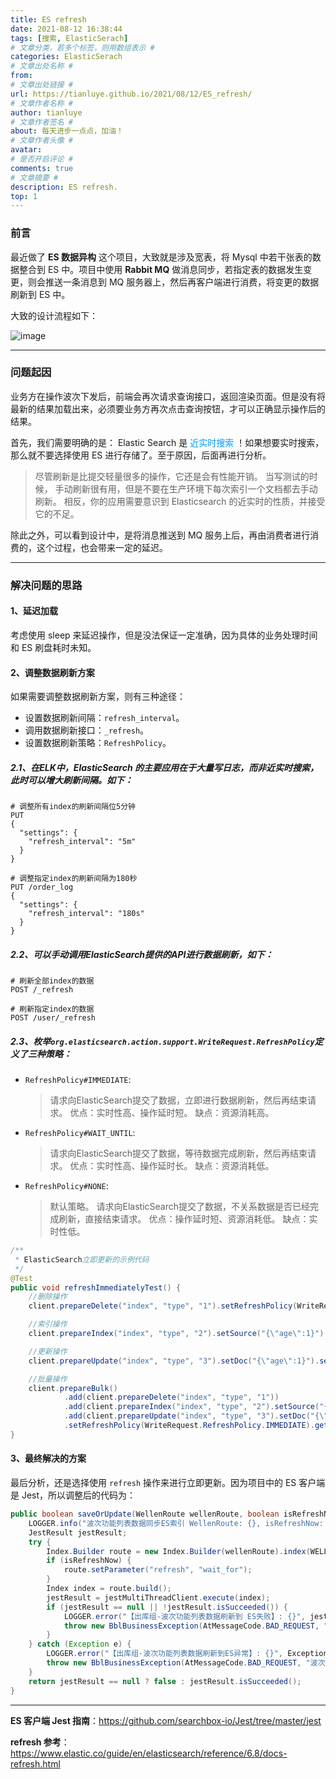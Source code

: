 ```yaml
---
title: ES refresh
date: 2021-08-12 16:38:44
tags: [搜索, ElasticSerach]
# 文章分类，若多个标签，则用数组表示 #
categories: ElasticSerach
# 文章出处名称 #
from: 
# 文章出处链接 #
url: https://tianluye.github.io/2021/08/12/ES_refresh/
# 文章作者名称 #
author: tianluye
# 文章作者签名 #
about: 每天进步一点点，加油！
# 文章作者头像 #
avatar: 
# 是否开启评论 #
comments: true
# 文章摘要 #
description: ES refresh.
top: 1
---
```


### 前言

最近做了 **ES 数据异构** 这个项目，大致就是涉及宽表，将 Mysql 中若干张表的数据整合到 ES 中。项目中使用 **Rabbit MQ** 做消息同步，若指定表的数据发生变更，则会推送一条消息到 MQ 服务器上，然后再客户端进行消费，将变更的数据刷新到 ES 中。

大致的设计流程如下：

![image](https://cdn.jsdelivr.net/gh/tianluye/tianluye.github.io/image/00166.png)

---

### 问题起因

业务方在操作波次下发后，前端会再次请求查询接口，返回渲染页面。但是没有将最新的结果加载出来，必须要业务方再次点击查询按钮，才可以正确显示操作后的结果。

首先，我们需要明确的是： Elastic Search 是  <font color=#0099ff>近实时搜索</font> ！如果想要实时搜索，那么就不要选择使用 ES 进行存储了。至于原因，后面再进行分析。

>  尽管刷新是比提交轻量很多的操作，它还是会有性能开销。 当写测试的时候， 手动刷新很有用，但是不要在生产环境下每次索引一个文档都去手动刷新。 相反，你的应用需要意识到 Elasticsearch 的近实时的性质，并接受它的不足。 

除此之外，可以看到设计中，是将消息推送到 MQ 服务上后，再由消费者进行消费的，这个过程，也会带来一定的延迟。

---

### 解决问题的思路

#### 1、延迟加载

考虑使用 sleep 来延迟操作，但是没法保证一定准确，因为具体的业务处理时间和 ES 刷盘耗时未知。

####  2、调整数据刷新方案 

 如果需要调整数据刷新方案，则有三种途径： 

- 设置数据刷新间隔：`refresh_interval`。
- 调用数据刷新接口：`_refresh`。
- 设置数据刷新策略：`RefreshPolicy`。

 ##### 2.1、在ELK中，ElasticSearch 的主要应用在于大量写日志，而非近实时搜索，此时可以增大刷新间隔。如下： 

```
# 调整所有index的刷新间隔位5分钟
PUT
{
  "settings": {
    "refresh_interval": "5m" 
  }
}

# 调整指定index的刷新间隔为180秒
PUT /order_log
{
  "settings": {
    "refresh_interval": "180s" 
  }
}

```

 ##### 2.2、可以手动调用ElasticSearch提供的API进行数据刷新，如下： 

```
# 刷新全部index的数据
POST /_refresh 

# 刷新指定index的数据
POST /user/_refresh
```

 ##### 2.3、枚举`org.elasticsearch.action.support.WriteRequest.RefreshPolicy`定义了三种策略： 

- `RefreshPolicy#IMMEDIATE`:

  > 请求向ElasticSearch提交了数据，立即进行数据刷新，然后再结束请求。
  > 优点：实时性高、操作延时短。
  > 缺点：资源消耗高。

- `RefreshPolicy#WAIT_UNTIL`:

  > 请求向ElasticSearch提交了数据，等待数据完成刷新，然后再结束请求。
  > 优点：实时性高、操作延时长。
  > 缺点：资源消耗低。

- `RefreshPolicy#NONE`:

  > 默认策略。
  > 请求向ElasticSearch提交了数据，不关系数据是否已经完成刷新，直接结束请求。
  > 优点：操作延时短、资源消耗低。
  > 缺点：实时性低。

```java
/**
 * ElasticSearch立即更新的示例代码
 */
@Test
public void refreshImmediatelyTest() {
    //删除操作
    client.prepareDelete("index", "type", "1").setRefreshPolicy(WriteRequest.RefreshPolicy.IMMEDIATE).get();

    //索引操作
    client.prepareIndex("index", "type", "2").setSource("{\"age\":1}").setRefreshPolicy(WriteRequest.RefreshPolicy.IMMEDIATE).get();

    //更新操作
    client.prepareUpdate("index", "type", "3").setDoc("{\"age\":1}").setRefreshPolicy(WriteRequest.RefreshPolicy.IMMEDIATE).get();

    //批量操作
    client.prepareBulk()
            .add(client.prepareDelete("index", "type", "1"))
            .add(client.prepareIndex("index", "type", "2").setSource("{\"age\":1}"))
            .add(client.prepareUpdate("index", "type", "3").setDoc("{\"age\":1}"))
            .setRefreshPolicy(WriteRequest.RefreshPolicy.IMMEDIATE).get();
}

```

#### 3、最终解决的方案

最后分析，还是选择使用 `refresh` 操作来进行立即更新。因为项目中的 ES 客户端是 Jest，所以调整后的代码为：

```java
public boolean saveOrUpdate(WellenRoute wellenRoute, boolean isRefreshNow) {
    LOGGER.info("波次功能列表数据同步ES索引 WellenRoute: {}, isRefreshNow: {}", JsonTools.defaultMapper().toJson(wellenRoute), isRefreshNow);
    JestResult jestResult;
    try {
        Index.Builder route = new Index.Builder(wellenRoute).index(WELLEN_INDEX).type("wellenRoute");
        if (isRefreshNow) {
            route.setParameter("refresh", "wait_for");
        }
        Index index = route.build();
        jestResult = jestMultiThreadClient.execute(index);
        if (jestResult == null || !jestResult.isSucceeded()) {
            LOGGER.error("【出库组-波次功能列表数据刷新到 ES失败】: {}", jestResult == null ? "" : jestResult.getJsonString());
            throw new BblBusinessException(AtMessageCode.BAD_REQUEST, "波次功能列表数据刷新到ES失败");
        }
    } catch (Exception e) {
        LOGGER.error("【出库组-波次功能列表数据刷新到ES异常】: {}", ExceptionTools.getExceptionStackTrace(e));
        throw new BblBusinessException(AtMessageCode.BAD_REQUEST, "波次功能列表数据刷新到 ES异常");
    }
    return jestResult == null ? false : jestResult.isSucceeded();
}
```

---

**ES 客户端 Jest 指南**：https://github.com/searchbox-io/Jest/tree/master/jest

**refresh 参考**：https://www.elastic.co/guide/en/elasticsearch/reference/6.8/docs-refresh.html

